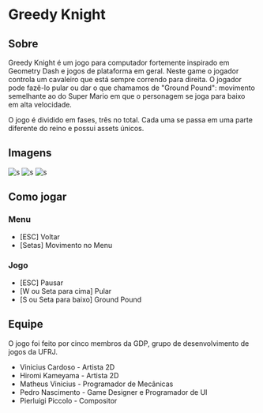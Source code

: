# Greedy Knight

## Sobre
Greedy Knight é um jogo para computador fortemente inspirado em Geometry Dash e jogos de plataforma em geral. Neste game o jogador controla um cavaleiro que está sempre correndo para direita. O jogador pode fazê-lo pular ou dar o que chamamos de "Ground Pound": movimento semelhante ao do Super Mario em que o personagem se joga para baixo em alta velocidade.

O jogo é dividido em fases, três no total. Cada uma se passa em uma parte diferente do reino e possui assets únicos.

## Imagens
![s](https://i.imgur.com/RQmwQIv.png)
![s](https://i.imgur.com/XxfPBab.png)
![s](https://i.imgur.com/yRwWE0m.png)

## Como jogar
### Menu

* [ESC] Voltar
* [Setas] Movimento no Menu

### Jogo

* [ESC] Pausar
* [W ou Seta para cima] Pular
* [S ou Seta para baixo] Ground Pound

## Equipe
O jogo foi feito por cinco membros da GDP, grupo de desenvolvimento de jogos da UFRJ.

* Vinicius Cardoso - Artista 2D
* Hiromi Kameyama - Artista 2D
* Matheus Vinicius - Programador de Mecânicas
* Pedro Nascimento - Game Designer e Programador de UI
* Pierluigi Piccolo - Compositor

